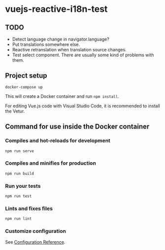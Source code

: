 # vuejs-reactive-i18n-test

## TODO

* Detect language change in navigator.language?
* Put translations somewhere else.
* Reactive retranslation when translation source changes.
* Test select component. There are usually some kind of problems with them.

## Project setup

```
docker-compose up
```

This will create a Docker container and run `npm install`.

For editing Vue.js code with Visual Studio Code, it is recommended to install the Vetur.

## Command for use inside the Docker container

### Compiles and hot-reloads for development
```
npm run serve
```

### Compiles and minifies for production
```
npm run build
```

### Run your tests
```
npm run test
```

### Lints and fixes files
```
npm run lint
```

### Customize configuration
See [Configuration Reference](https://cli.vuejs.org/config/).
